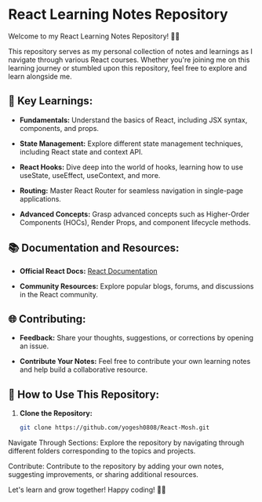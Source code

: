 # React Learning Notes Repository

Welcome to my React Learning Notes Repository! 📘✨

This repository serves as my personal collection of notes and learnings as I navigate through various React courses. Whether you're joining me on this learning journey or stumbled upon this repository, feel free to explore and learn alongside me.

## 🚀 Key Learnings:

- **Fundamentals:** Understand the basics of React, including JSX syntax, components, and props.

- **State Management:** Explore different state management techniques, including React state and context API.

- **React Hooks:** Dive deep into the world of hooks, learning how to use useState, useEffect, useContext, and more.

- **Routing:** Master React Router for seamless navigation in single-page applications.

- **Advanced Concepts:** Grasp advanced concepts such as Higher-Order Components (HOCs), Render Props, and component lifecycle methods.

## 📚 Documentation and Resources:

- **Official React Docs:** [React Documentation](https://reactjs.org/docs/getting-started.html)

- **Community Resources:** Explore popular blogs, forums, and discussions in the React community.

## 🌐 Contributing:

- **Feedback:** Share your thoughts, suggestions, or corrections by opening an issue.

- **Contribute Your Notes:** Feel free to contribute your own learning notes and help build a collaborative resource.

## 📝 How to Use This Repository:

1. **Clone the Repository:**
   ```bash
   git clone https://github.com/yogesh0808/React-Mosh.git

Navigate Through Sections:
Explore the repository by navigating through different folders corresponding to the topics and projects.

Contribute:
Contribute to the repository by adding your own notes, suggesting improvements, or sharing additional resources.

Let's learn and grow together! Happy coding! 🚀🌟
